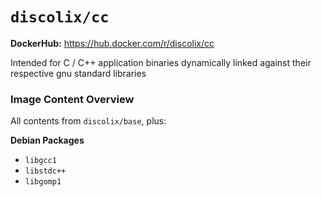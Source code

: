 # `discolix/cc`

**DockerHub:** https://hub.docker.com/r/discolix/cc

Intended for C / C++ application binaries dynamically linked against their respective gnu standard libraries

### Image Content Overview

All contents from `discolix/base`, plus:

**Debian Packages**
* `libgcc1`
* `libstdc++`
* `libgomp1`
